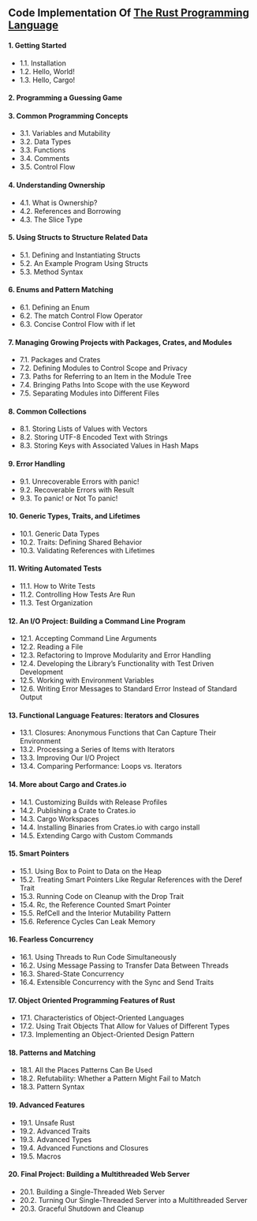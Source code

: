 ## Code Implementation Of [The Rust Programming Language](https://doc.rust-lang.org/book/)

#### 1. Getting Started

- 1.1. Installation
- 1.2. Hello, World!
- 1.3. Hello, Cargo!

#### 2. Programming a Guessing Game

#### 3. Common Programming Concepts

- 3.1. Variables and Mutability
- 3.2. Data Types
- 3.3. Functions
- 3.4. Comments
- 3.5. Control Flow

#### 4. Understanding Ownership

- 4.1. What is Ownership?
- 4.2. References and Borrowing
- 4.3. The Slice Type

#### 5. Using Structs to Structure Related Data

- 5.1. Defining and Instantiating Structs
- 5.2. An Example Program Using Structs
- 5.3. Method Syntax

#### 6. Enums and Pattern Matching

- 6.1. Defining an Enum
- 6.2. The match Control Flow Operator
- 6.3. Concise Control Flow with if let

#### 7. Managing Growing Projects with Packages, Crates, and Modules

- 7.1. Packages and Crates
- 7.2. Defining Modules to Control Scope and Privacy
- 7.3. Paths for Referring to an Item in the Module Tree
- 7.4. Bringing Paths Into Scope with the use Keyword
- 7.5. Separating Modules into Different Files

#### 8. Common Collections

- 8.1. Storing Lists of Values with Vectors
- 8.2. Storing UTF-8 Encoded Text with Strings
- 8.3. Storing Keys with Associated Values in Hash Maps

#### 9. Error Handling

- 9.1. Unrecoverable Errors with panic!
- 9.2. Recoverable Errors with Result
- 9.3. To panic! or Not To panic!

#### 10. Generic Types, Traits, and Lifetimes

- 10.1. Generic Data Types
- 10.2. Traits: Defining Shared Behavior
- 10.3. Validating References with Lifetimes

#### 11. Writing Automated Tests

- 11.1. How to Write Tests
- 11.2. Controlling How Tests Are Run
- 11.3. Test Organization

#### 12. An I/O Project: Building a Command Line Program

- 12.1. Accepting Command Line Arguments
- 12.2. Reading a File
- 12.3. Refactoring to Improve Modularity and Error Handling
- 12.4. Developing the Library’s Functionality with Test Driven Development
- 12.5. Working with Environment Variables
- 12.6. Writing Error Messages to Standard Error Instead of Standard Output

#### 13. Functional Language Features: Iterators and Closures

- 13.1. Closures: Anonymous Functions that Can Capture Their Environment
- 13.2. Processing a Series of Items with Iterators
- 13.3. Improving Our I/O Project
- 13.4. Comparing Performance: Loops vs. Iterators

#### 14. More about Cargo and Crates.io

- 14.1. Customizing Builds with Release Profiles
- 14.2. Publishing a Crate to Crates.io
- 14.3. Cargo Workspaces
- 14.4. Installing Binaries from Crates.io with cargo install
- 14.5. Extending Cargo with Custom Commands

#### 15. Smart Pointers

- 15.1. Using Box to Point to Data on the Heap
- 15.2. Treating Smart Pointers Like Regular References with the Deref Trait
- 15.3. Running Code on Cleanup with the Drop Trait
- 15.4. Rc, the Reference Counted Smart Pointer
- 15.5. RefCell and the Interior Mutability Pattern
- 15.6. Reference Cycles Can Leak Memory

#### 16. Fearless Concurrency

- 16.1. Using Threads to Run Code Simultaneously
- 16.2. Using Message Passing to Transfer Data Between Threads
- 16.3. Shared-State Concurrency
- 16.4. Extensible Concurrency with the Sync and Send Traits

#### 17. Object Oriented Programming Features of Rust

- 17.1. Characteristics of Object-Oriented Languages
- 17.2. Using Trait Objects That Allow for Values of Different Types
- 17.3. Implementing an Object-Oriented Design Pattern

#### 18. Patterns and Matching

- 18.1. All the Places Patterns Can Be Used
- 18.2. Refutability: Whether a Pattern Might Fail to Match
- 18.3. Pattern Syntax

#### 19. Advanced Features

- 19.1. Unsafe Rust
- 19.2. Advanced Traits
- 19.3. Advanced Types
- 19.4. Advanced Functions and Closures
- 19.5. Macros

#### 20. Final Project: Building a Multithreaded Web Server

- 20.1. Building a Single-Threaded Web Server
- 20.2. Turning Our Single-Threaded Server into a Multithreaded Server
- 20.3. Graceful Shutdown and Cleanup
